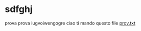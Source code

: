 # sdfghj
prova prova
iugvoiwengogre
ciao
ti mando questo file [prov.txt](https://github.com/Avwil/sdfghj/files/10102844/prov.txt)
